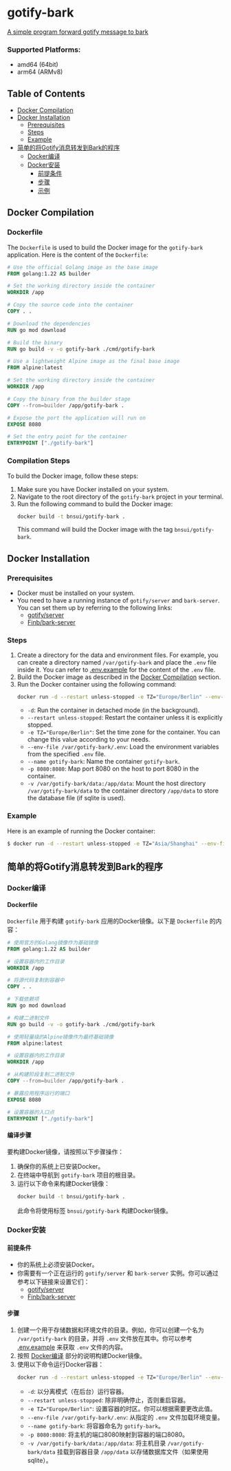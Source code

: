 # gotify-bark

[A simple program forward gotify message to bark](#简单的将Gotify消息转发到Bark的程序)

### Supported Platforms:

- amd64 (64bit)
- arm64 (ARMv8)

## Table of Contents
- [Docker Compilation](#docker-compilation)
- [Docker Installation](#docker-installation)
  - [Prerequisites](#prerequisites)
  - [Steps](#steps)
  - [Example](#example)
- [简单的将Gotify消息转发到Bark的程序](#简单的将Gotify消息转发到Bark的程序)
  - [Docker编译](#docker编译)
  - [Docker安装](#docker安装)
    - [前提条件](#前提条件)
    - [步骤](#步骤)
    - [示例](#示例)

## Docker Compilation

### Dockerfile
The `Dockerfile` is used to build the Docker image for the `gotify-bark` application. Here is the content of the `Dockerfile`:

```Dockerfile
# Use the official Golang image as the base image
FROM golang:1.22 AS builder

# Set the working directory inside the container
WORKDIR /app

# Copy the source code into the container
COPY . .

# Download the dependencies
RUN go mod download

# Build the binary
RUN go build -v -o gotify-bark ./cmd/gotify-bark

# Use a lightweight Alpine image as the final base image
FROM alpine:latest

# Set the working directory inside the container
WORKDIR /app

# Copy the binary from the builder stage
COPY --from=builder /app/gotify-bark .

# Expose the port the application will run on
EXPOSE 8080

# Set the entry point for the container
ENTRYPOINT ["./gotify-bark"]
```

### Compilation Steps
To build the Docker image, follow these steps:

1. Make sure you have Docker installed on your system.
2. Navigate to the root directory of the `gotify-bark` project in your terminal.
3. Run the following command to build the Docker image:
   ```bash
   docker build -t bnsui/gotify-bark .
   ```
   This command will build the Docker image with the tag `bnsui/gotify-bark`.

## Docker Installation

### Prerequisites
- Docker must be installed on your system.
- You need to have a running instance of `gotify/server` and `bark-server`. You can set them up by referring to the following links:
  - [gotify/server](https://github.com/gotify/server)
  - [Finb/bark-server](https://github.com/Finb/bark-server)

### Steps
1. Create a directory for the data and environment files. For example, you can create a directory named `/var/gotify-bark` and place the `.env` file inside it. You can refer to [.env.example](.env.example) for the content of the `.env` file.
2. Build the Docker image as described in the [Docker Compilation](#docker-compilation) section.
3. Run the Docker container using the following command:
   ```bash
   docker run -d --restart unless-stopped -e TZ="Europe/Berlin" --env-file /var/gotify-bark/.env --name gotify-bark -p 8080:8080 -v /var/gotify-bark/data:/app/data bnsui/gotify-bark
   ```
   - `-d`: Run the container in detached mode (in the background).
   - `--restart unless-stopped`: Restart the container unless it is explicitly stopped.
   - `-e TZ="Europe/Berlin"`: Set the time zone for the container. You can change this value according to your needs.
   - `--env-file /var/gotify-bark/.env`: Load the environment variables from the specified `.env` file.
   - `--name gotify-bark`: Name the container `gotify-bark`.
   - `-p 8080:8080`: Map port 8080 on the host to port 8080 in the container.
   - `-v /var/gotify-bark/data:/app/data`: Mount the host directory `/var/gotify-bark/data` to the container directory `/app/data` to store the database file (if sqlite is used).

### Example
Here is an example of running the Docker container:
```bash
$ docker run -d --restart unless-stopped -e TZ="Asia/Shanghai" --env-file /var/gotify-bark/.env --name gotify-bark -p 8080:8080 -v /var/gotify-bark/data:/app/data bnsui/gotify-bark
```

## 简单的将Gotify消息转发到Bark的程序

### Docker编译

#### Dockerfile
`Dockerfile` 用于构建 `gotify-bark` 应用的Docker镜像。以下是 `Dockerfile` 的内容：

```Dockerfile
# 使用官方的Golang镜像作为基础镜像
FROM golang:1.22 AS builder

# 设置容器内的工作目录
WORKDIR /app

# 将源代码复制到容器中
COPY . .

# 下载依赖项
RUN go mod download

# 构建二进制文件
RUN go build -v -o gotify-bark ./cmd/gotify-bark

# 使用轻量级的Alpine镜像作为最终基础镜像
FROM alpine:latest

# 设置容器内的工作目录
WORKDIR /app

# 从构建阶段复制二进制文件
COPY --from=builder /app/gotify-bark .

# 暴露应用程序运行的端口
EXPOSE 8080

# 设置容器的入口点
ENTRYPOINT ["./gotify-bark"]
```

#### 编译步骤
要构建Docker镜像，请按照以下步骤操作：

1. 确保你的系统上已安装Docker。
2. 在终端中导航到 `gotify-bark` 项目的根目录。
3. 运行以下命令来构建Docker镜像：
   ```bash
   docker build -t bnsui/gotify-bark .
   ```
   此命令将使用标签 `bnsui/gotify-bark` 构建Docker镜像。

### Docker安装

#### 前提条件
- 你的系统上必须安装Docker。
- 你需要有一个正在运行的 `gotify/server` 和 `bark-server` 实例。你可以通过参考以下链接来设置它们：
  - [gotify/server](https://github.com/gotify/server)
  - [Finb/bark-server](https://github.com/Finb/bark-server)

#### 步骤
1. 创建一个用于存储数据和环境文件的目录。例如，你可以创建一个名为 `/var/gotify-bark` 的目录，并将 `.env` 文件放在其中。你可以参考 [.env.example](.env.example) 来获取 `.env` 文件的内容。
2. 按照 [Docker编译](#docker编译) 部分的说明构建Docker镜像。
3. 使用以下命令运行Docker容器：
   ```bash
   docker run -d --restart unless-stopped -e TZ="Europe/Berlin" --env-file /var/gotify-bark/.env --name gotify-bark -p 8080:8080 -v /var/gotify-bark/data:/app/data bnsui/gotify-bark
   ```
   - `-d`: 以分离模式（在后台）运行容器。
   - `--restart unless-stopped`: 除非明确停止，否则重启容器。
   - `-e TZ="Europe/Berlin"`: 设置容器的时区。你可以根据需要更改此值。
   - `--env-file /var/gotify-bark/.env`: 从指定的 `.env` 文件加载环境变量。
   - `--name gotify-bark`: 将容器命名为 `gotify-bark`。
   - `-p 8080:8080`: 将主机的端口8080映射到容器的端口8080。
   - `-v /var/gotify-bark/data:/app/data`: 将主机目录 `/var/gotify-bark/data` 挂载到容器目录 `/app/data` 以存储数据库文件（如果使用sqlite）。

